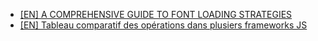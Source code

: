 * [[EN] A COMPREHENSIVE GUIDE TO FONT LOADING STRATEGIES](https://www.zachleat.com/web/comprehensive-webfonts/#font-face)
* [[EN] Tableau comparatif des opérations dans plusiers frameworks JS](http://jeffcarp.github.io/frontend-hyperpolyglot/)